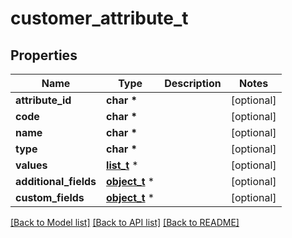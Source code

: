 # customer_attribute_t

## Properties
Name | Type | Description | Notes
------------ | ------------- | ------------- | -------------
**attribute_id** | **char \*** |  | [optional] 
**code** | **char \*** |  | [optional] 
**name** | **char \*** |  | [optional] 
**type** | **char \*** |  | [optional] 
**values** | [**list_t**](customer_attribute_value.md) \* |  | [optional] 
**additional_fields** | [**object_t**](.md) \* |  | [optional] 
**custom_fields** | [**object_t**](.md) \* |  | [optional] 

[[Back to Model list]](../README.md#documentation-for-models) [[Back to API list]](../README.md#documentation-for-api-endpoints) [[Back to README]](../README.md)


